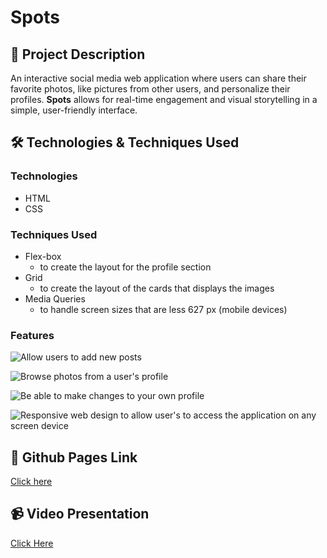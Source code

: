 # Spots

## 📖 Project Description

An interactive social media web application where users can share their favorite photos, like pictures from other users, and personalize their profiles. **Spots** allows for real-time engagement and visual storytelling in a simple, user-friendly interface.

## 🛠️ Technologies & Techniques Used

### Technologies

- HTML
- CSS

### Techniques Used

- Flex-box
  - to create the layout for the profile section
- Grid
  - to create the layout of the cards that displays the images
- Media Queries
  - to handle screen sizes that are less 627 px (mobile devices)

### Features

![Allow users to add new posts](./images/demo/create-posts.gif)

![Browse photos from a user's profile](./images/demo/view-posts.gif)

![Be able to make changes to your own profile](./images/demo/edit-profile.gif)

![Responsive web design to allow user's to access the application on any screen device](./images/demo/responsive-layout.gif)

## 🔗 Github Pages Link

[Click here](https://akshayk423.github.io/se_project_spots/)

## 📹 Video Presentation

[Click Here](https://youtu.be/TA4MdDVwRIQ)
